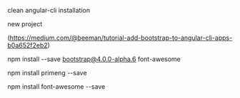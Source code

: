 clean angular-cli installation

new project

(https://medium.com/@beeman/tutorial-add-bootstrap-to-angular-cli-apps-b0a652f2eb2)

npm install --save bootstrap@4.0.0-alpha.6 font-awesome

npm install primeng --save

npm install font-awesome --save